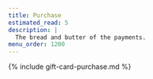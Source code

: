 ```yaml
---
title: Purchase
estimated_read: 5
description: |
  The bread and butter of the payments.
menu_order: 1200
---
```


{% include gift-card-purchase.md %}
